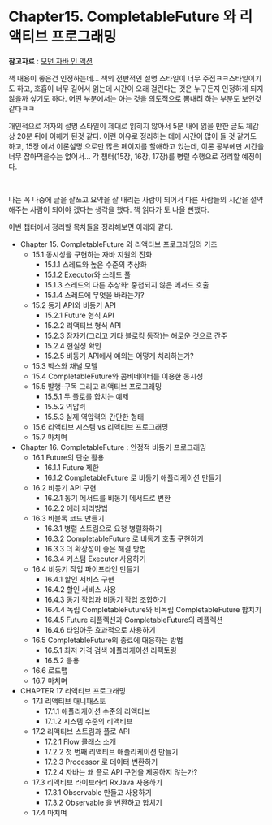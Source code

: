# Chapter15. CompletableFuture 와 리액티브 프로그래밍

**참고자료** : [모던 자바 인 액션](http://www.yes24.com/Product/Goods/77125987)<br>

책 내용이 좋은건 인정하는데... 책의 전반적인 설명 스타일이 너무 주접ㅋㅋ스타일이기도 하고, 호흡이 너무 길어서 읽는데 시간이 오래 걸린다는 것은 누구든지 인정하게 되지 않을까 싶기도 하다. 어떤 부분에서는 아는 것을 의도적으로 뽐내려 하는 부분도 보인것 같다ㅋㅋ<br>

개인적으로 저자의 설명 스타일이 제대로 읽히지 않아서 5분 내에 읽을 만한 글도 체감상 20분 뒤에 이해가 된것 같다. 이런 이유로 정리하는 데에 시간이 많이 들 것 같기도 하고, 15장 에서 이론설명 으로만 많은 페이지를 할애하고 있는데, 이론 공부에만 시간을 너무 잡아먹을수는 없어서... 각 챕터(15장, 16장, 17장)를 병렬 수행으로 정리할 예정이다.<br>

<br>

나는 꼭 나중에 글을 잘쓰고 요약을 잘 내리는 사람이 되어서 다른 사람들의 시간을 절약해주는 사람이 되어야 겠다는 생각을 했다. 책 읽다가 토 나올 뻔했다.<br>

이번 챕터에서 정리할 목차들을 정리해보면 아래와 같다.<br>

- Chapter 15. CompletableFuture 와 리액티브 프로그래밍의 기초
  - 15.1 동시성을 구현하는 자바 지원의 진화
    - 15.1.1 스레드와 높은 수준의 추상화
    - 15.1.2 Executor와 스레드 풀
    - 15.1.3 스레드의 다른 추상화: 중첩되지 않은 메서드 호출
    - 15.1.4 스레드에 무엇을 바라는가?
  - 15.2 동기 API와 비동기 API
    - 15.2.1 Future 형식 API
    - 15.2.2 리액티브 형식 API
    - 15.2.3 잠자기(그리고 기타 블로킹 동작)는 해로운 것으로 간주
    - 15.2.4 현실성 확인
    - 15.2.5 비동기 API에서 예외는 어떻게 처리하는가?
  - 15.3 박스와 채널 모델
  - 15.4 CompletableFuture와 콤비네이터를 이용한 동시성
  - 15.5 발행-구독 그리고 리액티브 프로그래밍
    - 15.5.1 두 플로를 합치는 예제
    - 15.5.2 역압력
    - 15.5.3 실제 역압력의 간단한 형태
  - 15.6 리액티브 시스템 vs 리액티브 프로그래밍
  - 15.7 마치며
- Chapter 16. CompletableFuture : 안정적 비동기 프로그래밍
  - 16.1 Future의 단순 활용
    - 16.1.1 Future 제한
    - 16.1.2 CompletableFuture 로 비동기 애플리케이션 만들기
  - 16.2 비동기 API 구현
    - 16.2.1 동기 메서드를 비동기 메서드로 변환
    - 16.2.2 에러 처리방법
  - 16.3 비블록 코드 만들기
    - 16.3.1 병렬 스트림으로 요청 병렬화하기
    - 16.3.2 CompletableFuture 로 비동기 호출 구현하기
    - 16.3.3 더 확장성이 좋은 해결 방법
    - 16.3.4 커스텀 Executor 사용하기
  - 16.4 비동기 작업 파이프라인 만들기
    - 16.4.1 할인 서비스 구현
    - 16.4.2 할인 서비스 사용
    - 16.4.3 동기 작업과 비동기 작업 조합하기
    - 16.4.4 독립 CompletableFuture와 비독립 CompletableFuture 합치기
    - 16.4.5 Future 리플렉션과 CompletableFuture의 리플렉션
    - 16.4.6 타임아웃 효과적으로 사용하기
  - 16.5 CompletableFuture의 종료에 대응하는 방법
    - 16.5.1 최저 가격 검색 애플리케이션 리팩토링
    - 16.5.2 응용
  - 16.6 로드맵
  - 16.7 마치며
- CHAPTER 17 리액티브 프로그래밍
  - 17.1 리액티브 매니패스토 
    - 17.1.1 애플리케이션 수준의 리액티브
    - 17.1.2 시스템 수준의 리액티브
  - 17.2 리액티브 스트림과 플로 API
    - 17.2.1 Flow 클래스 소개
    - 17.2.2 첫 번째 리액티브 애플리케이션 만들기
    - 17.2.3 Processor 로 데이터 변환하기
    - 17.2.4 자바는 왜 플로 API 구현을 제공하지 않는가?
  - 17.3 리액티브 라이브러리 RxJava 사용하기
    - 17.3.1 Observable 만들고 사용하기
    - 17.3.2 Observable 을 변환하고 합치기
  - 17.4 마치며

